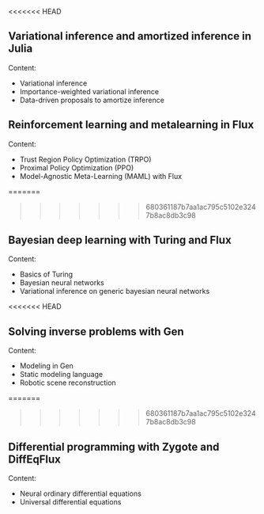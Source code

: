 <<<<<<< HEAD
## Variational inference and amortized inference in Julia

Content:

* Variational inference
* Importance-weighted variational inference
* Data-driven proposals to amortize inference

## Reinforcement learning and metalearning in Flux

Content:

* Trust Region Policy Optimization (TRPO)
* Proximal Policy Optimization (PPO)
* Model-Agnostic Meta-Learning (MAML) with Flux

=======
>>>>>>> 680361187b7aa1ac795c5102e3247b8ac8db3c98
## Bayesian deep learning with Turing and Flux

Content:

* Basics of Turing
* Bayesian neural networks
* Variational inference on generic bayesian neural networks

<<<<<<< HEAD
## Solving inverse problems with Gen

Content:

* Modeling in Gen
* Static modeling language
* Robotic scene reconstruction

=======
>>>>>>> 680361187b7aa1ac795c5102e3247b8ac8db3c98
## Differential programming with Zygote and DiffEqFlux

Content: 

* Neural ordinary differential equations
* Universal differential equations
